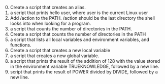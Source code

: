 0. Create a script that creates an alias.
1. a script that prints hello user, where user is the current Linux user
2. Add /action to the PATH. /action should be the last directory the shell looks into when looking for a program.
3. a script that counts the number of directories in the PATH.
4. Create a script that counts the number of directories in the PATH
5. a script that lists all local variables and environment variables, and functions.
6. Create a script that creates a new local variable
7. a script that creates a new global variable.
8. a script that prints the result of the addition of 128 with the value stored in the environment variable TRUEKNOWLEDGE, followed by a new line.
9. script that prints the result of POWER divided by DIVIDE, followed by a new line.
